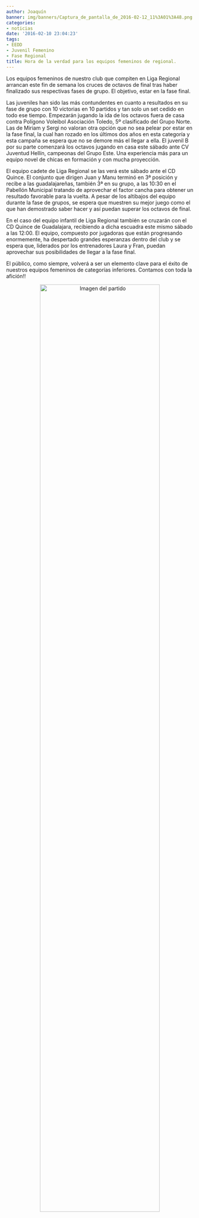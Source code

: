 ```yaml
---
author: Joaquín
banner: img/banners/Captura_de_pantalla_de_2016-02-12_11%3A01%3A48.png
categories:
- noticias
date: '2016-02-10 23:04:23'
tags:
- EEDD
- Juvenil Femenino
- Fase Regional
title: Hora de la verdad para los equipos femeninos de regional.
---
```


Los equipos femeninos de nuestro club que compiten en Liga Regional arrancan este fin de semana los cruces de octavos de final tras haber finalizado sus respectivas fases de grupo. El objetivo, estar en la fase final.

Las juveniles han sido las más contundentes en cuanto a resultados en su fase de grupo con 10 victorias en 10 partidos y tan solo un set cedido en todo ese tiempo. Empezarán jugando la ida de los octavos fuera de casa contra Polígono Voleibol Asociación Toledo, 5º clasificado del Grupo Norte. Las de Miriam y Sergi no valoran otra opción que no sea pelear por estar en la fase final, la cual han rozado en los últimos dos años en esta categoría y esta campaña se espera que no se demore más el llegar a ella. El juvenil B por su parte comenzará los octavos jugando en casa este sábado ante CV Juventud Hellín, campeonas del Grupo Este. Una experiencia más para un equipo novel de chicas en formación y con mucha proyección.

El equipo cadete de Liga Regional se las verá este sábado ante el CD Quince. El conjunto que dirigen Juan y Manu terminó en 3ª posición y recibe a las guadalajareñas, también 3ª en su grupo, a las 10:30 en el Pabellón Municipal tratando de aprovechar el factor cancha para obtener un resultado favorable para la vuelta. A pesar de los altibajos del equipo durante la fase de grupos, se espera que muestren su mejor juego como el que han demostrado saber hacer y así puedan superar los octavos de final.

En el caso del equipo infantil de Liga Regional también se cruzarán con el CD Quince de Guadalajara, recibiendo a dicha escuadra este mismo sábado a las 12:00. El equipo, compuesto por jugadoras que están progresando enormemente, ha despertado grandes esperanzas dentro del club y se espera que, liderados por los entrenadores Laura y Fran, puedan aprovechar sus posibilidades de llegar a la fase final.

El público, como siempre, volverá a ser un elemento clave para el éxito de nuestros equipos femeninos de categorías inferiores. Contamos con toda la afición!!

<center>
<a target="_new" href="http://www.advmiguelturra.org/img/banners/Captura%20de%20pantalla%20de%202016-02-12%2011%3A01%3A48.png"> 
<img alt="Imagen del partido" width="80%" align="center" src="http://www.advmiguelturra.org/img/banners/Captura%20de%20pantalla%20de%202016-02-12%2011%3A01%3A48.png"/> </a> </center> 




